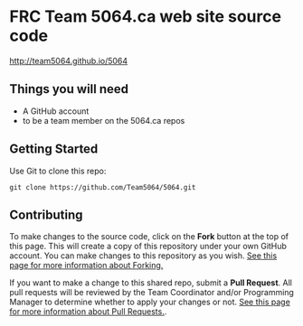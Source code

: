 FRC Team 5064.ca web site source code
=====================================

http://team5064.github.io/5064

## Things you will need

* A GitHub account
* to be a team member on the 5064.ca repos

## Getting Started

Use Git to clone this repo:

    git clone https://github.com/Team5064/5064.git 

## Contributing

To make changes to the source code, click on the **Fork** button at the top of this page. This will create a copy of this repository under your own GitHub account. You can make changes to this repository as you wish. [See this page for more information about Forking.][2]

If you want to make a change to this shared repo, submit a **Pull Request**. All pull requests will be reviewed by the Team Coordinator and/or Programming Manager to determine whether to apply your changes or not. [See this page for more information about Pull Requests.][3].

  [1]: http://botbench.com/blog/2013/07/31/lego-mindstorms-ev3-source-code-available/
  [2]: https://help.github.com/articles/fork-a-repo
  [3]: https://help.github.com/articles/using-pull-requests
  [4]: http://go.mentor.com/2ig4q
  [5]: http://botbench.com/blog/2013/08/15/ev3-creating-console-cable/
  [6]: https://github.com/mindboards/ev3sources/wiki/Eclipse-import
